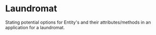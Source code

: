 # Laundromat
Stating potential options for Entity's and their attributes/methods in an application for a laundromat. 
